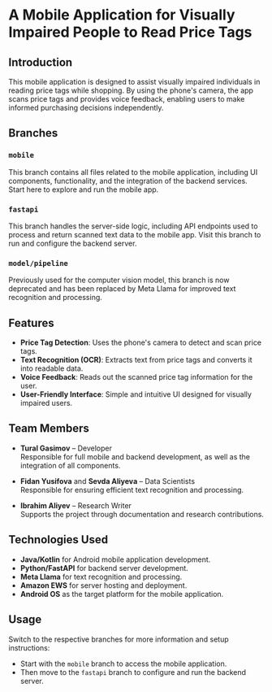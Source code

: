 # A Mobile Application for Visually Impaired People to Read Price Tags

## Introduction
This mobile application is designed to assist visually impaired individuals in reading price tags while shopping. By using the phone's camera, the app scans price tags and provides voice feedback, enabling users to make informed purchasing decisions independently.

## Branches
### `mobile`
This branch contains all files related to the mobile application, including UI components, functionality, and the integration of the backend services. Start here to explore and run the mobile app.

### `fastapi`
This branch handles the server-side logic, including API endpoints used to process and return scanned text data to the mobile app. Visit this branch to run and configure the backend server.

### `model/pipeline`
Previously used for the computer vision model, this branch is now deprecated and has been replaced by Meta Llama for improved text recognition and processing.

## Features
- **Price Tag Detection**: Uses the phone's camera to detect and scan price tags.
- **Text Recognition (OCR)**: Extracts text from price tags and converts it into readable data.
- **Voice Feedback**: Reads out the scanned price tag information for the user.
- **User-Friendly Interface**: Simple and intuitive UI designed for visually impaired users.

## Team Members
- **Tural Gasimov** – Developer  
  Responsible for full mobile and backend development, as well as the integration of all components.

- **Fidan Yusifova** and **Sevda Aliyeva** – Data Scientists  
  Responsible for ensuring efficient text recognition and processing.

- **Ibrahim Aliyev** – Research Writer  
  Supports the project through documentation and research contributions.

## Technologies Used
- **Java/Kotlin** for Android mobile application development.
- **Python/FastAPI** for backend server development.
- **Meta Llama** for text recognition and processing.
- **Amazon EWS** for server hosting and deployment.
- **Android OS** as the target platform for the mobile application.

## Usage
Switch to the respective branches for more information and setup instructions:
- Start with the `mobile` branch to access the mobile application.
- Then move to the `fastapi` branch to configure and run the backend server.
